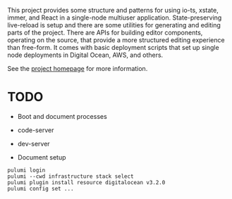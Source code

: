 This project provides some structure and patterns for using io-ts, xstate, immer, and React in
a single-node multiuser application. State-preserving live-reload is setup and there are
some utilities for generating and editing parts of the project. There are APIs for building editor
components, operating on the source, that provide a more structured editing experience than free-form.
It comes with basic deployment scripts that set up single node deployments in Digital Ocean, AWS, and others.

See the [project homepage](https://thisisacomputer.com/lab/projects/cat-scratch/) for more information.


# TODO
- Boot and document processes
 - code-server
 - dev-server

- Document setup
```
pulumi login
pulumi --cwd infrastructure stack select
pulumi plugin install resource digitalocean v3.2.0
pulumi config set ...
```
